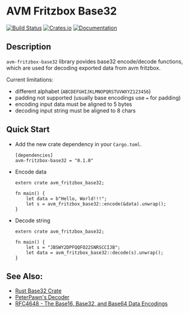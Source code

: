 # AVM Fritzbox Base32

[![Build Status](https://github.com/AntonGepting/avm-fritzbox-base32-rs/actions/workflows/actions.yml/badge.svg)](https://github.com/AntonGepting/tmux-interface-rs/actions)
[![Crates.io](https://img.shields.io/crates/v/avm-fritzbox-base32.svg)](https://crates.io/crates/avm_fritzbox-base32)
[![Documentation](https://docs.rs/avm_fritzbox-base32/badge.svg)](https://docs.rs/avm_fritzbox-base32)


## Description

`avm-fritzbox-base32` library povides base32 encode/decode functions, which are
used for decoding exported data from avm fritzbox.

Current limitations:
* different alphabet (`ABCDEFGHIJKLMNOPQRSTUVWXYZ123456`)
* padding not supported (usually base encodings use `=` for padding)
* encoding input data must be aligned to 5 bytes
* decoding input string must be aligned to 8 chars


## Quick Start

* Add the new crate dependency in your `Cargo.toml`.

    ```
    [dependencies]
    avm-fritzbox-base32 = "0.1.0"
    ```

* Encode data

    ```
    extern crate avm_fritzbox_base32;

    fn main() {
        let data = b"Hello, World!!!";
        let s = avm_fritzbox_base32::encode(&data).unwrap();
    }
    ```

* Decode string

    ```
    extern crate avm_fritzbox_base32;

    fn main() {
        let s = "JBSWY2DPFQQFO22SNRSCCIJB";
        let data = avm_fritzbox_base32::decode(s).unwrap();
    }
    ```


## See Also:

* [Rust Base32 Crate](https://crates.io/crates/base32)
* [PeterPawn's Decoder](https://github.com/PeterPawn/decoder)
* [RFC4648 - The Base16, Base32, and Base64 Data Encodings](https://datatracker.ietf.org/doc/html/rfc4648)

